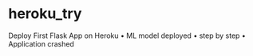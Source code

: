 # heroku_try
Deploy First Flask App on Heroku • ML model deployed • step by step • Application crashed
